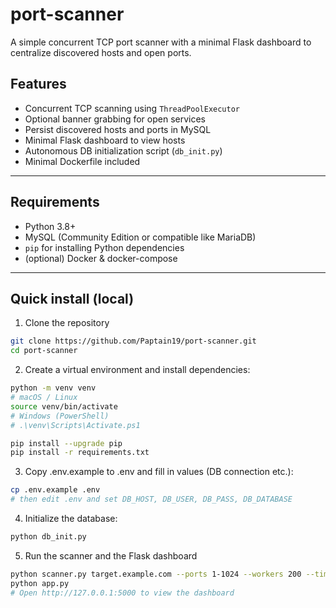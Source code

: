 # port-scanner

A simple concurrent TCP port scanner with a minimal Flask dashboard to centralize discovered hosts and open ports.

## Features
- Concurrent TCP scanning using `ThreadPoolExecutor`
- Optional banner grabbing for open services
- Persist discovered hosts and ports in MySQL
- Minimal Flask dashboard to view hosts
- Autonomous DB initialization script (`db_init.py`)
- Minimal Dockerfile included

---

## Requirements
- Python 3.8+
- MySQL (Community Edition or compatible like MariaDB)
- `pip` for installing Python dependencies
- (optional) Docker & docker-compose

---

## Quick install (local)

1. Clone the repository
```bash
git clone https://github.com/Paptain19/port-scanner.git
cd port-scanner
```

2. Create a virtual environment and install dependencies:
```bash
python -m venv venv
# macOS / Linux
source venv/bin/activate
# Windows (PowerShell)
# .\venv\Scripts\Activate.ps1

pip install --upgrade pip
pip install -r requirements.txt
```

3. Copy .env.example to .env and fill in values (DB connection etc.):
```bash
cp .env.example .env
# then edit .env and set DB_HOST, DB_USER, DB_PASS, DB_DATABASE
```
4. Initialize the database:
```bash
python db_init.py
```

5. Run the scanner and the Flask dashboard
```bash
python scanner.py target.example.com --ports 1-1024 --workers 200 --timeout 1.0
python app.py
# Open http://127.0.0.1:5000 to view the dashboard
